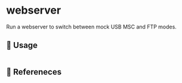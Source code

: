 # webserver

Run a webserver to switch between mock USB MSC and FTP modes.

## :pencil: Usage

```shell

```

## :link: Refereneces
